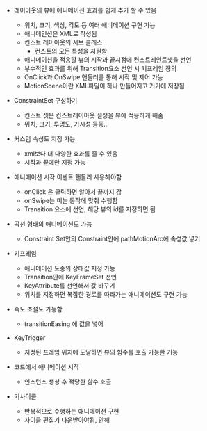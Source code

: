 - 레이아웃의 뷰에 애니메이션 효과를 쉽게 추가 할 수 있음
	- 위치, 크기, 색상, 각도 등 여러 애니메이션 구현 가능
	- 애니메인션은 XML로 작성됨
	- 컨스트 레이아웃의 서브 클래스
		- 컨스트의 모든 특성을 지원함
	- 애니메이션을 적용할 뷰의 시작과 끝시점에 컨스트레인트셋을 선언
	- 부수적인 효과를 위해 Transition요소 선언 시 키프레임 정의
	- OnClick과 OnSwipe 핸들러를 통해 시작 및 제어 가능
	- MotionScene이란 XML파일이 하나 만들어지고 거기에 저장됨

- ConstraintSet 구성하기
	- 컨스트 셋은 컨스트레이아웃 설정을 뷰에 적용하게 해줌
	- 위치, 크기, 투명도, 가시성 등등..

- 커스텀 속성도 지정 가능
	- xml보다 더 다양한 효과를 줄 수 있음
	- 시작과 끝에만 지정 가능

- 애니메이션 시작 이벤트 핸들러 사용해야함
	- onClick 은 클릭하면 알아서 끝까지 감
	- onSwipe는 미는 동작에 맞춰 수행함
	- Transition 요소에 선언, 해당 뷰의 id를 지정하면 됨

- 곡선 형태의 애니메이션도 가능
	- Constraint Set안의 Constraint안에 pathMotionArc에 속성값 넣기

- 키프레임
	- 애니메이션 도중의 상태값 지정 가능
	- Transition안에 KeyFrameSet 선언 
	- KeyAttribute를 선언해서 값 바꾸기
	- 위치를 지정하면 복잡한 경로를 따라가는 애니메이션도 구현 가능

- 속도 조절도 가능함
	- transitionEasing 에 값을 넣어

- KeyTrigger
	- 지정된 프레임 위치에 도달하면 뷰의 함수를 호출 가능한 기능

- 코드에서 애니메이션 시작
	- 인스턴스 생성 후 적당한 함수 호출

- 키사이클
	- 반복적으로 수행하는 애니메이션 구현
	- 사이클 편집기 다운받아야됨, 안해
